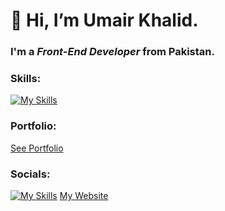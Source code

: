# 👋 Hi, I’m **Umair Khalid**.
### I'm a **_Front-End Developer_** from Pakistan.
### Skills:
[![My Skills](https://skillicons.dev/icons?i=html,css,js,react,redux,tailwind,materialui,bootstrap)](https://skillicons.dev)
### Portfolio:
[See Portfolio](https://umairdev.netlify.app/)
### Socials:
[![My Skills](https://skillicons.dev/icons?i=linkedin)](https://www.linkedin.com/in/umair-khalid-dev1/) [My Website](https://umairdev.netlify.app/)
<!---
umairKhalid5/umairKhalid5 is a ✨ special ✨ repository because its `README.md` (this file) appears on your GitHub profile.
You can click the Preview link to take a look at your changes.
--->
